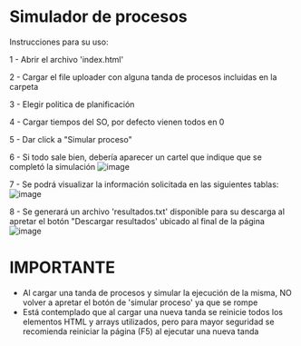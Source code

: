 # Simulador de procesos

Instrucciones para su uso:

1 - Abrir el archivo 'index.html'

2 - Cargar el file uploader con alguna tanda de procesos incluidas en la carpeta 

3 - Elegir politica de planificación

4 - Cargar tiempos del SO, por defecto vienen todos en 0

5 - Dar click a "Simular proceso"

6 - Si todo sale bien, debería aparecer un cartel que indique que se completó la simulación
![image](https://github.com/o-agustinSilva/Simulador-de-procesos/assets/130515944/4100c746-0cbc-4cd3-853d-ca0f21ecd51d)

7 - Se podrá visualizar la información solicitada en las siguientes tablas:
![image](https://github.com/o-agustinSilva/Simulador-de-procesos/assets/130515944/e89bcfda-e559-4c19-984f-bf3abf359339)

8 - Se generará un archivo 'resultados.txt' disponible para su descarga al apretar el botón "Descargar resultados' ubicado al final de la página
![image](https://github.com/o-agustinSilva/Simulador-de-procesos/assets/130515944/c5b0b7dc-5672-4cfa-b31d-c9dd5b8039a1)


# IMPORTANTE

- Al cargar una tanda de procesos y simular la ejecución de la misma, NO volver a apretar el botón de 'simular proceso' ya que se rompe
- Está contemplado que al cargar una nueva tanda se reinicie todos los elementos HTML y arrays utilizados, pero para mayor seguridad se recomienda reiniciar la página (F5) al ejecutar una nueva tanda
